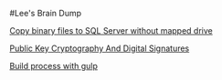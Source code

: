 #Lee's Brain Dump

[Copy binary files to SQL Server without mapped drive](CopyBinaryFilesToSqlServerWithoutMappedDrive.md)

[Public Key Cryptography And Digital Signatures](PublicKeyCryptographyAndDigitalSignatures.md)

[Build process with gulp](BuildProcessWithGulp.md)